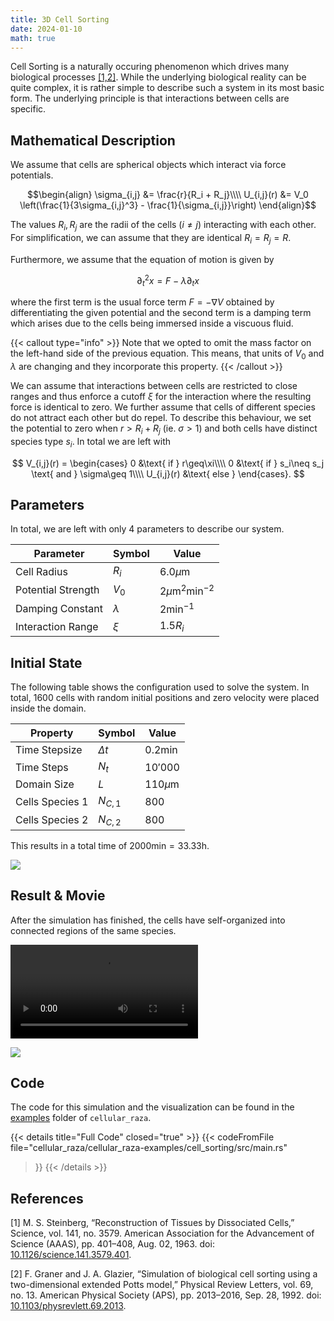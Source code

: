 ```yaml
---
title: 3D Cell Sorting
date: 2024-01-10
math: true
---
```


Cell Sorting is a naturally occuring phenomenon which drives many biological processes
[\[1,2\]](#references).
While the underlying biological reality can be quite complex, it is rather simple to describe such
a system in its most basic form.
The underlying principle is that interactions between cells are specific.

## Mathematical Description

We assume that cells are spherical objects which interact via force potentials.

$$\begin{align}
    \sigma_{i,j} &= \frac{r}{R_i + R_j}\\\\
    U_{i,j}(r) &= V_0 \left(\frac{1}{3\sigma_{i,j}^3} - \frac{1}{\sigma_{i,j}}\right)
\end{align}$$

The values $R_i,R_j$ are the radii of the cells ($i\neq j$) interacting with each other.
For simplification, we can assume that they are identical $R_i=R_j=R$.

Furthermore, we assume that the equation of motion is given by

$$
    \partial^2_t x = F - \lambda \partial_t x
$$

where the first term is the usual force term $F = - \nabla V$ obtained by differentiating the
given potential and the second term is a damping term which arises due to the cells being immersed
inside a viscuous fluid.

{{< callout type="info" >}}
Note that we opted to omit the mass factor on the left-hand side of the previous equation.
This means, that units of $V_0$ and $\lambda$ are changing and they incorporate this property.
{{< /callout >}}

We can assume that interactions between cells are restricted to close ranges and thus enforce a
cutoff $\xi$ for the interaction where the resulting force is identical to zero.
We further assume that cells of different species do not attract each other but do repel.
To describe this behaviour, we set the potential to zero when $r>R_i+R_j$ (ie. $\sigma>1$)
and both cells have distinct species type $s_i$.
In total we are left with

$$
    V_{i,j}(r) =
    \begin{cases}
        0 &\text{ if } r\geq\xi\\\\
        0 &\text{ if } s_i\neq s_j \text{ and } \sigma\geq 1\\\\
        U_{i,j}(r) &\text{ else }
    \end{cases}.
$$

## Parameters

In total, we are left with only 4 parameters to describe our system.

| Parameter | Symbol | Value |
| --- | --- | --- |
| Cell Radius | $R_i$ | $6.0\mu \text{m}$ |
| Potential Strength | $V_0$ | $2\mu\text{m}^2\text{min}^{-2}$ |
| Damping Constant | $\lambda$ | $2\text{min}^{-1}$ |
| Interaction Range | $\xi$ | $1.5 R_i$ |

## Initial State

The following table shows the configuration used to solve the system.
In total, 1600 cells with random initial positions and zero velocity were placed inside the domain.

| Property | Symbol | Value |
| --- | --- | --- |
| Time Stepsize | $\Delta t$ | $0.2\text{min}$ |
| Time Steps | $N_t$ | $10'000$ |
| Domain Size | $L$ | $110\mu\text{m}$ |
| Cells Species 1 | $N_{C,1}$ | $800$ |
| Cells Species 2 | $N_{C,2}$ | $800$ |

This results in a total time of $2000\text{min}=33.33\text{h}$.

![](/showcase/cell_sorting/0000000020.png)

## Result & Movie

After the simulation has finished, the cells have self-organized into connected regions of the same
species.

<video controls>
    <source src="/showcase/cell_sorting/movie.mp4" type="video/mp4">
</video>

![](/showcase/cell_sorting/0000010000.png)

## Code

The code for this simulation and the visualization can be found in the
[examples](https://github.com/jonaspleyer/cellular_raza/tree/master/cellular_raza-examples/cell_sorting)
folder of `cellular_raza`.

{{< details title="Full Code" closed="true" >}}
{{< codeFromFile
    file="cellular_raza/cellular_raza-examples/cell_sorting/src/main.rs"
>}}
{{< /details >}}

## References

[1] M. S. Steinberg,
“Reconstruction of Tissues by Dissociated Cells,”
Science, vol. 141, no. 3579.
American Association for the Advancement of Science (AAAS),
pp. 401–408, Aug. 02, 1963.
doi: [10.1126/science.141.3579.401](https://doi.org/10.1126/science.141.3579.401).

[2] F. Graner and J. A. Glazier,
“Simulation of biological cell sorting using a two-dimensional extended Potts model,”
Physical Review Letters, vol. 69, no. 13.
American Physical Society (APS),
pp. 2013–2016, Sep. 28, 1992.
doi: [10.1103/physrevlett.69.2013](https://doi.org/10.1103/physrevlett.69.2013).
